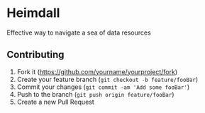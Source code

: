 # Heimdall

Effective way to navigate a sea of data resources

## Contributing

1. Fork it (<https://github.com/yourname/yourproject/fork>)
1. Create your feature branch (`git checkout -b feature/fooBar`)
1. Commit your changes (`git commit -am 'Add some fooBar'`)
1. Push to the branch (`git push origin feature/fooBar`)
1. Create a new Pull Request
